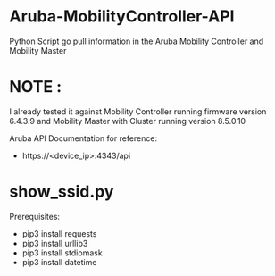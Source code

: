 # Aruba-MobilityController-API

Python Script go pull information in the Aruba Mobility Controller and Mobility Master


# NOTE : 

I already tested it against Mobility Controller running firmware version  6.4.3.9 and Mobility Master with Cluster running version 8.5.0.10


Aruba API Documentation for reference:

- https://<device_ip>:4343/api



# show_ssid.py

Prerequisites: 
- pip3 install requests 
- pip3 install urllib3 
- pip3 install stdiomask
- pip3 install datetime




